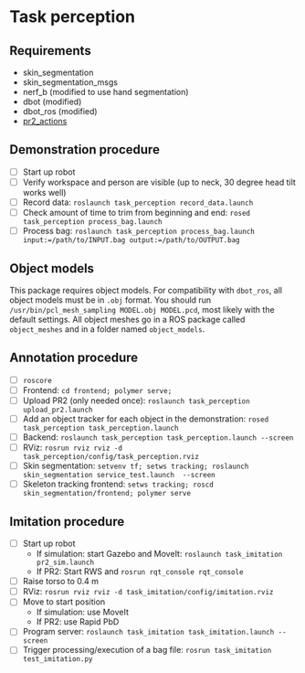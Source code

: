# Task perception

## Requirements
- skin_segmentation
- skin_segmentation_msgs
- nerf_b (modified to use hand segmentation)
- dbot (modified)
- dbot_ros (modified)
- [pr2_actions](https://github.com/jstnhuang/pr2_actions)

## Demonstration procedure
- [ ] Start up robot
- [ ] Verify workspace and person are visible (up to neck, 30 degree head tilt works well)
- [ ] Record data: `roslaunch task_perception record_data.launch`
- [ ] Check amount of time to trim from beginning and end: `rosed task_perception process_bag.launch`
- [ ] Process bag: `roslaunch task_perception process_bag.launch input:=/path/to/INPUT.bag output:=/path/to/OUTPUT.bag`

## Object models
This package requires object models.
For compatibility with `dbot_ros`, all object models must be in `.obj` format.
You should run `/usr/bin/pcl_mesh_sampling MODEL.obj MODEL.pcd`, most likely with the default settings.
All object meshes go in a ROS package called `object_meshes` and in a folder named `object_models`.

## Annotation procedure
- [ ] `roscore`
- [ ] Frontend: `cd frontend; polymer serve;`
- [ ] Upload PR2 (only needed once): `roslaunch task_perception upload_pr2.launch`
- [ ] Add an object tracker for each object in the demonstration: `rosed task_perception task_perception.launch`
- [ ] Backend: `roslaunch task_perception task_perception.launch --screen`
- [ ] RViz: `rosrun rviz rviz -d task_perception/config/task_perception.rviz`
- [ ] Skin segmentation: `setvenv tf; setws tracking; roslaunch skin_segmentation service_test.launch  --screen`
- [ ] Skeleton tracking frontend: `setws tracking; roscd skin_segmentation/frontend; polymer serve`

## Imitation procedure
- [ ] Start up robot
  - If simulation: start Gazebo and MoveIt: `roslaunch task_imitation pr2_sim.launch`
  - If PR2: Start RWS and `rosrun rqt_console rqt_console`
- [ ] Raise torso to 0.4 m
- [ ] RViz: `rosrun rviz rviz -d task_imitation/config/imitation.rviz`
- [ ] Move to start position
  - If simulation: use MoveIt
  - If PR2: use Rapid PbD
- [ ] Program server: `roslaunch task_imitation task_imitation.launch --screen`
- [ ] Trigger processing/execution of a bag file: `rosrun task_imitation test_imitation.py`
